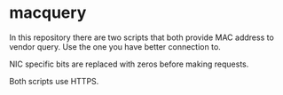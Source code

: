 # macquery

In this repository there are two scripts that both provide MAC address to vendor query. Use the one you have better connection to.

NIC specific bits are replaced with zeros before making requests.

Both scripts use HTTPS.
